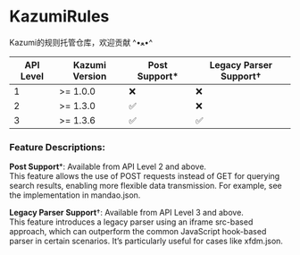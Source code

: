 # KazumiRules
Kazumi的规则托管仓库，欢迎贡献 ^•ﻌ•^

| API Level | Kazumi Version   | Post Support*     | Legacy Parser Support†   |
|-----------|------------------|-------------------|--------------------------|
| 1         | >= 1.0.0         | ❌                | ❌                      |
| 2         | >= 1.3.0         | ✅                | ❌                      |
| 3         | >= 1.3.6         | ✅                | ✅                      |

### Feature Descriptions:

**Post Support***: Available from API Level 2 and above.  
  This feature allows the use of POST requests instead of GET for querying search results, enabling more flexible data transmission. For example, see the implementation in mandao.json.

**Legacy Parser Support**†: Available from API Level 3 and above.  
  This feature introduces a legacy parser using an iframe src-based approach, which can outperform the common JavaScript hook-based parser in certain scenarios. It’s particularly useful for cases like xfdm.json.

